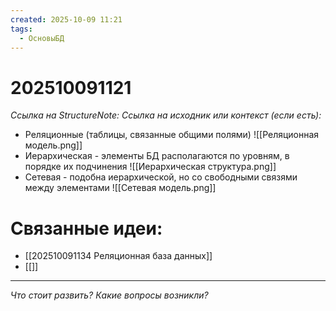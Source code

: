 ```yaml
---
created: 2025-10-09 11:21
tags:
  - ОсновыБД
---
```

# 202510091121
*Ссылка на StructureNote:*
*Ссылка на исходник или контекст (если есть):* 

- Реляционные (таблицы, связанные общими полями)
![[Реляционная модель.png]]
- Иерархическая - элементы БД располагаются по уровням, в порядке их подчинения
![[Иерархическая структура.png]]
- Сетевая - подобна иерархической, но со свободными связями между элементами
![[Сетевая модель.png]]

# Связанные идеи:
* [[202510091134 Реляционная база данных]]
* [[]]
---

*Что стоит развить? Какие вопросы возникли?*
